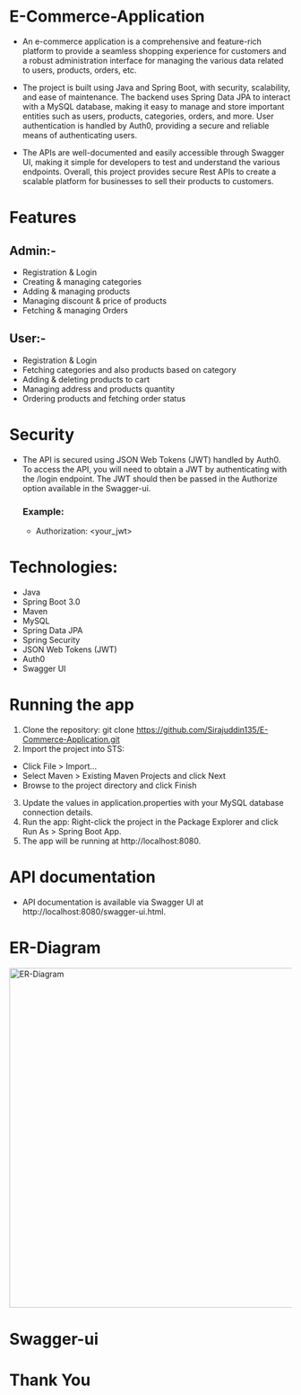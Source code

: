 # E-Commerce-Application
- An e-commerce application is a comprehensive and feature-rich platform to provide a seamless shopping experience for customers and a robust administration interface for managing the various data related to users, products, orders, etc.

- The project is built using Java and Spring Boot, with security, scalability, and ease of maintenance. The backend uses Spring Data JPA to interact with a MySQL database, making it easy to manage and store important entities such as users, products, categories, orders, and more. User authentication is handled by Auth0, providing a secure and reliable means of authenticating users.

- The APIs are well-documented and easily accessible through Swagger UI, making it simple for developers to test and understand the various endpoints. Overall, this project provides secure Rest APIs to create a scalable platform for businesses to sell their products to customers.

# Features
## Admin:-
- Registration & Login
- Creating & managing categories
- Adding & managing products
- Managing discount & price of products
- Fetching & managing Orders
## User:-
- Registration & Login
- Fetching categories and also products based on category
- Adding & deleting products to cart
- Managing address and products quantity
- Ordering products and fetching order status

# Security
- The API is secured using JSON Web Tokens (JWT) handled by Auth0. To access the API, you will need to obtain a JWT by authenticating with the /login endpoint. The JWT should then be passed in the Authorize option available in the Swagger-ui.

  ### Example:
  - Authorization: <your_jwt>

# Technologies:
- Java
- Spring Boot 3.0
- Maven
- MySQL
- Spring Data JPA
- Spring Security
- JSON Web Tokens (JWT)
- Auth0
- Swagger UI

# Running the app
1. Clone the repository: git clone https://github.com/Sirajuddin135/E-Commerce-Application.git
2. Import the project into STS:
  - Click File > Import...
  - Select Maven > Existing Maven Projects and click Next
  - Browse to the project directory and click Finish
3. Update the values in application.properties with your MySQL database connection details.
4. Run the app: Right-click the project in the Package Explorer and click Run As > Spring Boot App.
5. The app will be running at http://localhost:8080.

# API documentation
- API documentation is available via Swagger UI at http://localhost:8080/swagger-ui.html.

<!-- # E-Commerce Application Image
<img width="188" alt="Event-Scheduler-Image" src="https://user-images.githubusercontent.com/101395494/211131507-fb25a63c-c620-4d2f-8446-c97aa6316ce9.png"> -->

# ER-Diagram
<img width="605" alt="ER-Diagram" src="https://user-images.githubusercontent.com/101395494/216134703-e7cefef6-187f-44df-9fd4-52aedc66d24b.png">

# Swagger-ui
<!-- <img width="948" alt="Swagger-ui" src="https://user-images.githubusercontent.com/101395494/210170660-4f6bd3b0-ec1b-411f-82c1-c059ad14d567.png"> -->

<!-- # API Controllers
<img width="939" alt="Event App Controllers" src="https://user-images.githubusercontent.com/101395494/210179001-2b271f7a-6f13-4060-979b-e88e5a803a93.png"> -->

# Thank You
